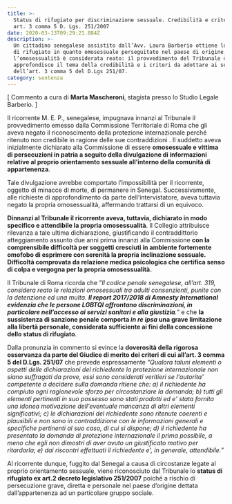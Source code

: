 ```yaml
---
title: >-
  Status di rifugiato per discriminazione sessuale. Credibilità e criteri ex
  art. 3 comma 5 D. Lgs. 251/2007
date: 2020-03-13T09:29:21.884Z
description: >-
  Un cittadino senegalese assistito dall’Avv. Laura Barberio ottiene lo status
  di rifugiato in quanto omosessuale perseguitato nel paese di origine, ove
  l’omosessualità è considerata reato: il provvedimento del Tribunale di Roma
  approfondisce il tema della credibilità e i criteri da adottare ai sensi
  dell’art. 3 comma 5 del D.Lgs 251/07.
category: sentenza
---
```

[ Commento a cura di **Marta Mascheroni**, stagista presso lo Studio Legale Barberio. ]

Il ricorrente M. E. P., senegalese, impugnava innanzi al Tribunale il provvedimento emesso dalla Commissione Territoriale di Roma che gli aveva negato il riconoscimento della protezione internazionale perché ritenuto non credibile in ragione delle sue contraddizioni . Il suddetto aveva inizialmente dichiarato alla Commissione di essere **omosessuale e vittima di persecuzioni in patria a seguito della divulgazione di informazioni relative al proprio orientamento sessuale all’interno della comunità di appartenenza**.

Tale divulgazione avrebbe comportato l’impossibilità per il ricorrente, oggetto di minacce di morte, di permanere in Senegal. Successivamente, alle richieste di approfondimento da parte dell’intervistatore, aveva tuttavia negato la propria omosessualità, affermando trattarsi di un equivoco.

**Dinnanzi al Tribunale il ricorrente aveva, tuttavia, dichiarato in modo specifico e attendibile la propria omosessualità**. Il Collegio attribuisce rilevanza a tale ultima dichiarazione, giustificando il contraddittorio atteggiamento assunto due anni prima innanzi alla Commissione **con la comprensibile difficoltà per soggetti cresciuti in ambiente fortemente omofobo di esprimere con serenità la propria inclinazione sessuale. Difficoltà comprovata da relazione medica psicologica che certifica senso di colpa e vergogna per la propria omosessualità.**

Il Tribunale di Roma ricorda che ”_Il codice penale senegalese, all’art. 319, considera reato le relazioni omosessuali tra adulti consenzienti, punite con la detenzione ed una multa. **Il report 2017/2018 di Amnesty International evidenzia che le persone LGBTQI  affrontano discriminazioni, in particolare nell’accesso ai servizi sanitari e alla giustizia**._” e che **la sussistenza di sanzione penale comporta _in re ipsa_ una grave limitazione alla libertà personale, considerata sufficiente ai fini della concessione dello status di rifugiato**.

Dalla pronunzia in commento si evince la **doverosità della rigorosa osservanza da parte del Giudice di merito dei criteri di cui all’art. 3 comma 5 del D.Lgs. 251/07** che prevede espressamente “_Qualora taluni elementi o aspetti delle dichiarazioni del richiedente la protezione internazionale non siano suffragati da prove, essi sono considerati veritieri se l'autorita' competente a decidere sulla domanda ritiene che: a) il richiedente ha compiuto ogni ragionevole sforzo per circostanziare la domanda; b) tutti gli elementi pertinenti in suo possesso sono stati prodotti ed e' stata fornita una idonea motivazione dell'eventuale mancanza di altri elementi significativi; c) le dichiarazioni del richiedente sono ritenute coerenti e plausibili e non sono in contraddizione con le informazioni generali e specifiche pertinenti al suo caso, di cui si dispone; d) il richiedente ha presentato la domanda di protezione internazionale il prima possibile, a meno che egli non dimostri di aver avuto un giustificato motivo per ritardarla; e) dai riscontri effettuati il richiedente e', in generale, attendibile._”

Al ricorrente dunque, fuggito dal Senegal a causa di circostanze legate al proprio orientamento sessuale, viene riconosciuto dal Tribunale lo **status di rifugiato ex art.2 decreto legislativo 251/2007** poiché a rischio di persecuzione grave, diretta e personale nel paese d’origine dettata dall’appartenenza ad un particolare gruppo sociale.
